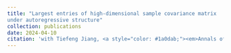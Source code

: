 ```yaml
---
title: "Largest entries of high-dimensional sample covariance matrix
under autoregressive structure"
collection: publications
date: 2024-04-10
citation: 'with Tiefeng Jiang, <a style="color: #1a0dab;"><em>Annals of Applied Probability</em>, to appear, 2025</a>.'
---
```

